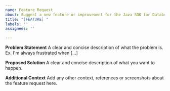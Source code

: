 ```yaml
---
name: Feature Request
about: Suggest a new feature or improvement for the Java SDK for Databricks.
title: "[FEATURE] "
labels: ''
assignees: ''

---
```


**Problem Statement**
A clear and concise description of what the problem is. Ex. I'm always frustrated when [...]

**Proposed Solution**
A clear and concise description of what you want to happen.

**Additional Context**
Add any other context, references or screenshots about the feature request here.

